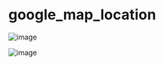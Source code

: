 # google_map_location

![image](https://github.com/hydrationnirob/google_map_location/assets/52385810/aaa1ae47-4c99-48a6-9a9f-1f0a5d5bc236)

![image](https://github.com/hydrationnirob/google_map_location/assets/52385810/1632b8a6-c740-4da4-9150-8d59f620cf80)

